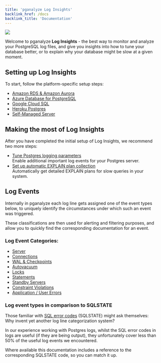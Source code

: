 ```yaml
---
title: 'pganalyze Log Insights'
backlink_href: /docs
backlink_title: 'Documentation'
---
```


![](setup/log_insights_screenshot.png)

Welcome to pganalyze **Log Insights** - the best way to monitor and analyze your
PostgreSQL log files, and give you insights into how to tune your database better,
or to explain why your database might be slow at a given moment.

## Setting up Log Insights

To start, follow the platform-specific setup steps:

* [Amazon RDS & Amazon Aurora](/docs/log-insights/setup/amazon-rds)
* [Azure Database for PostgreSQL](/docs/log-insights/setup/azure-database)
* [Google Cloud SQL](/docs/log-insights/setup/google-cloud-sql)
* [Heroku Postgres](/docs/log-insights/setup/heroku-postgres)
* [Self-Managed Server](/docs/log-insights/setup/self-managed)

## Making the most of Log Insights

After you have completed the initial setup of Log Insights, we recommend two more steps:

* [Tune Postgres logging parameters](/docs/log-insights/setup/tuning-log-config-settings)<br />Enable additional important log events for your Postgres server.
* [Set up automatic EXPLAIN plan collection](/docs/explain/setup)<br />Automatically get detailed EXPLAIN plans for slow queries in your system.

## Log Events

Internally in pganalyze each log line gets assigned one of the event types below, to uniquely identify the circumstances under which such an event was triggered.

These classifications are then used for alerting and filtering purposes, and allow you to quickly find the corresponding documentation for an event.

### Log Event Categories:

* [Server](/docs/log-insights/server)
* [Connections](/docs/log-insights/connections)
* [WAL & Checkpoints](/docs/log-insights/wal-checkpoints)
* [Autovacuum](/docs/log-insights/autovacuum)
* [Locks](/docs/log-insights/locks)
* [Statements](/docs/log-insights/statements)
* [Standby Servers](/docs/log-insights/standby)
* [Constraint Violations](/docs/log-insights/constraint-violations)
* [Application / User Errors](/docs/log-insights/app-errors)

### Log event types in comparison to SQLSTATE

Those familiar with [SQL error codes](https://www.postgresql.org/docs/current/static/errcodes-appendix.html) (SQLSTATE) might ask themselves: Why invent yet another log line categorization system?

In our experience working with Postgres logs, whilst the SQL error codes in logs are useful (if they are being output), they unfortunately cover less than 50% of the useful log events we encountered.

Where available this documentation includes a reference to the corresponding SQLSTATE code, so you can match it up.

